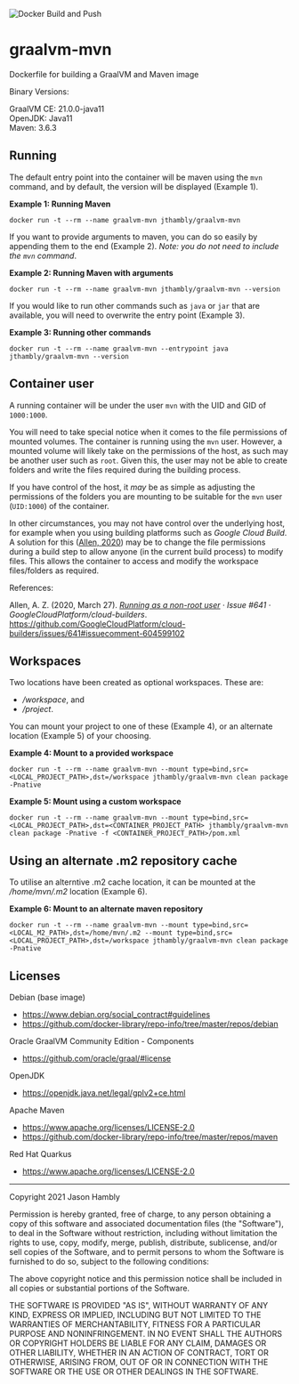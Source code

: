 ![Docker Build and Push](https://github.com/jthambly/graalvm-mvn/workflows/Docker%20Build%20and%20Push/badge.svg?branch=master)

# graalvm-mvn
Dockerfile for building a GraalVM and Maven image

Binary Versions:

GraalVM CE: 21.0.0-java11 <br/>
OpenJDK: Java11 <br/>
Maven: 3.6.3

## Running

The default entry point into the container will be maven using the `mvn` command, and by default, the version will be displayed (Example 1).

**Example 1: Running Maven**

`docker run -t --rm --name graalvm-mvn jthambly/graalvm-mvn`

If you want to provide arguments to maven, you can do so easily by appending them to the end (Example 2). *Note: you do not need to include the `mvn` command*.

**Example 2: Running Maven with arguments**

`docker run -t --rm --name graalvm-mvn jthambly/graalvm-mvn --version`

If you would like to run other commands such as `java` or `jar` that are available, you will need to overwrite the entry point (Example 3).

**Example 3: Running other commands**

`docker run -t --rm --name graalvm-mvn --entrypoint java jthambly/graalvm-mvn --version`


## Container user

A running container will be under the user `mvn` with the UID and GID of `1000:1000`.


You will need to take special notice when it comes to the file permissions of mounted volumes. 
The container is running using the `mvn` user. However, a mounted volume will likely take on the permissions of the host, as such may be another user such as `root`. 
Given this, the user may not be able to create folders and write the files required during the building process.

If you have control of the host, it *may* be as simple as adjusting the permissions of the folders you are mounting to be suitable for the `mvn` user (`UID:1000`) of the container.

In other circumstances, you may not have control over the underlying host, for example when you using building platforms such as *Google Cloud Build*. 
A solution for this ([Allen, 2020](https://github.com/GoogleCloudPlatform/cloud-builders/issues/641#issuecomment-604599102)) may be to change the file permissions during a build step to allow anyone (in the current build process) to modify files. 
This allows the container to access and modify the workspace files/folders as required.


References:

Allen, A. Z. (2020, March 27). *[Running as a non-root user](https://github.com/GoogleCloudPlatform/cloud-builders/issues/641#issuecomment-604599102) · Issue #641 · GoogleCloudPlatform/cloud-builders*. https://github.com/GoogleCloudPlatform/cloud-builders/issues/641#issuecomment-604599102

## Workspaces

Two locations have been created as optional workspaces. These are:
- */workspace*, and 
- */project*. <br/>


You can mount your project to one of these (Example 4), or an alternate location (Example 5) of your choosing.


**Example 4: Mount to a provided workspace**

`docker run -t --rm --name graalvm-mvn --mount type=bind,src=<LOCAL_PROJECT_PATH>,dst=/workspace jthambly/graalvm-mvn clean package -Pnative`

**Example 5: Mount using a custom workspace**

`docker run -t --rm --name graalvm-mvn --mount type=bind,src=<LOCAL_PROJECT_PATH>,dst=<CONTAINER_PROJECT_PATH> jthambly/graalvm-mvn clean package -Pnative -f <CONTAINER_PROJECT_PATH>/pom.xml`

## Using an alternate .m2 repository cache

To utilise an alterntive .m2 cache location, it can be mounted at the */home/mvn/.m2* location (Example 6).


**Example 6: Mount to an alternate maven repository**

`docker run -t --rm --name graalvm-mvn --mount type=bind,src=<LOCAL_M2_PATH>,dst=/home/mvn/.m2 --mount type=bind,src=<LOCAL_PROJECT_PATH>,dst=/workspace jthambly/graalvm-mvn clean package -Pnative`

## Licenses

Debian (base image)
 - https://www.debian.org/social_contract#guidelines
 - https://github.com/docker-library/repo-info/tree/master/repos/debian

Oracle GraalVM Community Edition - Components
 - https://github.com/oracle/graal/#license

OpenJDK
 - https://openjdk.java.net/legal/gplv2+ce.html

Apache Maven
 - https://www.apache.org/licenses/LICENSE-2.0
 - https://github.com/docker-library/repo-info/tree/master/repos/maven

Red Hat Quarkus
 - https://www.apache.org/licenses/LICENSE-2.0


---


Copyright 2021 Jason Hambly

Permission is hereby granted, free of charge, to any person obtaining a copy of this software and associated documentation files (the "Software"), to deal in the Software without restriction, including without limitation the rights to use, copy, modify, merge, publish, distribute, sublicense, and/or sell copies of the Software, and to permit persons to whom the Software is furnished to do so, subject to the following conditions:

The above copyright notice and this permission notice shall be included in all copies or substantial portions of the Software.

THE SOFTWARE IS PROVIDED "AS IS", WITHOUT WARRANTY OF ANY KIND, EXPRESS OR IMPLIED, INCLUDING BUT NOT LIMITED TO THE WARRANTIES OF MERCHANTABILITY, FITNESS FOR A PARTICULAR PURPOSE AND NONINFRINGEMENT. IN NO EVENT SHALL THE AUTHORS OR COPYRIGHT HOLDERS BE LIABLE FOR ANY CLAIM, DAMAGES OR OTHER LIABILITY, WHETHER IN AN ACTION OF CONTRACT, TORT OR OTHERWISE, ARISING FROM, OUT OF OR IN CONNECTION WITH THE SOFTWARE OR THE USE OR OTHER DEALINGS IN THE SOFTWARE.
